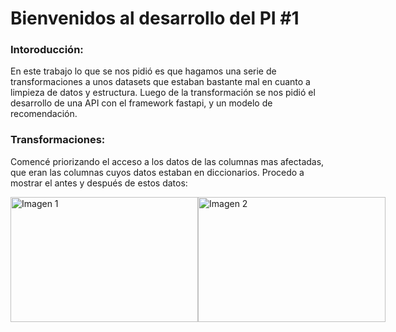 # Bienvenidos al desarrollo del PI #1


### Intoroducción:
En este trabajo lo que se nos pidió es que hagamos una serie de transformaciones a unos datasets que estaban bastante mal en cuanto a limpieza de datos y estructura. Luego de la transformación se nos pidió el desarrollo de una API con el framework fastapi, y un modelo de recomendación.

### Transformaciones:
Comencé priorizando el acceso a los datos de las columnas mas afectadas, que eran las columnas cuyos datos estaban en diccionarios. 
Procedo a mostrar el antes y después de estos datos:

<div style="display: flex;">
    <img src="ruta_de_la_imagen_1" alt="Imagen 1" width="300" height="200" />
    <img src="ruta_de_la_imagen_2" alt="Imagen 2" width="300" height="200" />
</div>